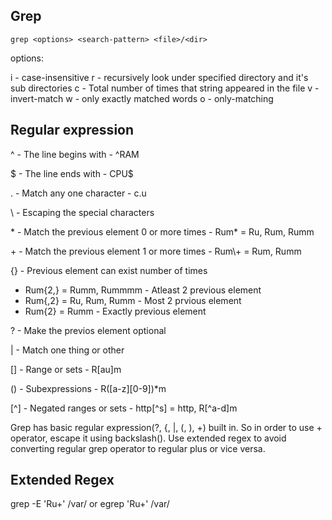 ## Grep

`grep <options> <search-pattern> <file>/<dir>`

options:

i - case-insensitive
r - recursively look under specified directory and it's sub directories
c - Total number of times that string appeared in the file
v - invert-match
w - only exactly matched words
o - only-matching

## Regular expression

^ - The line begins with - ^RAM

$ - The line ends with - CPU$

. - Match any one character - c.u

\ - Escaping the special characters 

\* -  Match the previous element 0 or more times - Rum* = Ru, Rum, Rumm

\+ - Match the previous element 1 or more times - Rum\\+ = Rum, Rumm

{} - Previous element can exist number of times
 - Rum{2,} = Rumm, Rummmm - Atleast 2 previous element
 - Rum{,2} = Ru, Rum, Rumm - Most 2 prvious element
 - Rum{2} = Rumm - Exactly previous element

? - Make the previos element optional

| - Match one thing or other

[] - Range or sets - R[au]m

() - Subexpressions - R([a-z][0-9])*m

[^] - Negated ranges or sets - http[^s] = http, R[^a-d]m

Grep has basic regular expression(?, {, |, (, ), +) built in. So in order to use + operator, escape it using backslash(\). Use extended regex to avoid converting regular grep operator to regular plus or vice versa.


## Extended Regex

grep -E 'Ru+' /var/ or egrep 'Ru+' /var/